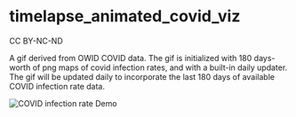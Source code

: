 # timelapse_animated_covid_viz
CC BY-NC-ND

A gif derived from OWID COVID data. The gif is initialized with 180 days-worth of png maps of covid infection rates, and with a built-in daily updater. The gif will be updated daily to incorporate the last 180 days of available COVID infection rate data. 

![COVID infection rate Demo](COVID_gif_2021-03-15.gif)
